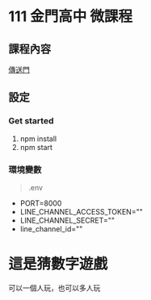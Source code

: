 111 金門高中 微課程
===


## 課程內容 

[傳送門](https://hackmd.io/@KMN/MakeALineBot)


## 設定

### Get started

1.  npm install
2. npm start

### 環境變數
> .env

* PORT=8000
* LINE_CHANNEL_ACCESS_TOKEN=""
* LINE_CHANNEL_SECRET=""
* line_channel_id=""


# 這是猜數字遊戲

可以一個人玩，也可以多人玩